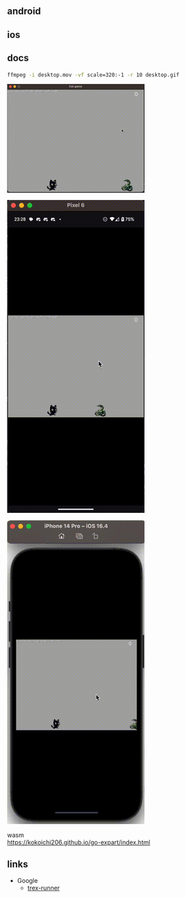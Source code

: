 ## android

## ios

## docs

``` sh
ffmpeg -i desktop.mov -vf scale=320:-1 -r 10 desktop.gif

```

![](docs/demo/desktop.gif)

![](docs/demo/android.gif)

![](docs/demo/ios.gif)

wasm  
https://kokoichi206.github.io/go-expart/index.html

## links

- Google
  - [trex-runner](https://trex-runner.com/night/)
